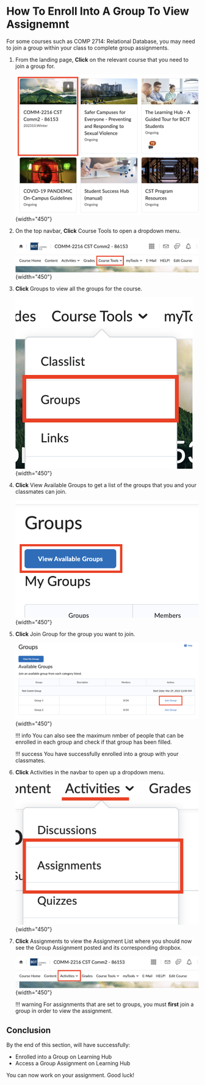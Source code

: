 # How To Enroll Into A Group To View Assignemnt

For some courses such as COMP 2714: Relational Database, you may need to join a group within your class to complete group assignments.

1. From the landing page, **Click** on the relevant course that you need to join a group for.

    ![Selecing a course from the landing page](photos/enroll-group/course-select.png){width="450"}

2. On the top navbar, **Click** Course Tools to open a dropdown menu.

    ![Selecting Course tools in the navbar](photos/enroll-group/navbar.png){width="450"}

3. **Click** Groups to view all the groups for the course.

    ![Click Groups in the Dropdown menu](photos/enroll-group/course-dropdown.png){width="450"}

4. **Click** View Available Groups to get a list of the groups that you and your classmates can join.

    ![Click the View Available Groups button](photos/enroll-group/view-avail.png){width="450"}

5. **Click** Join Group for the group you want to join.

    ![Click the Join Group button](photos/enroll-group/join-group.png){width="450"}

    !!! info
        You can also see the maximum nmber of people that can be enrolled in each group and check if that group has been filled.

    !!! success
        You have successfully enrolled into a group with your classmates.
    

6. **Click** Activities in the navbar to open up a dropdown menu.

    ![Click Activiites in the navbar](photos/enroll-group/activities-dropdown.png){width="450"}

7. **Click** Assignments to view the Assignment List where you should now see the Group Assignment posted and its corresponding dropbox.

    ![Click Assignments in the dropdown menu](photos/discussion/navbar.png){width="450"}

    !!! warning
        For assignments that are set to groups, you must **first** join a group in order to view the assignment.
  
## Conclusion

By the end of this section, will have successfully:

* Enrolled into a Group on Learning Hub
* Access a Group Assignment on Learning Hub

You can now work on your assignment. Good luck!
